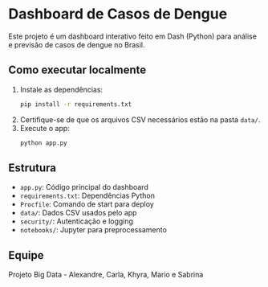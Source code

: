 # Dashboard de Casos de Dengue

Este projeto é um dashboard interativo feito em Dash (Python) para análise e previsão de casos de dengue no Brasil.

## Como executar localmente

1. Instale as dependências:
   ```bash
   pip install -r requirements.txt
   ```
2. Certifique-se de que os arquivos CSV necessários estão na pasta `data/`.
3. Execute o app:
   ```bash
   python app.py
   ```

## Estrutura
- `app.py`: Código principal do dashboard
- `requirements.txt`: Dependências Python
- `Procfile`: Comando de start para deploy
- `data/`: Dados CSV usados pelo app
- `security/`: Autenticação e logging
- `notebooks/`: Jupyter para preprocessamento

## Equipe
Projeto Big Data - Alexandre, Carla, Khyra, Mario e Sabrina

